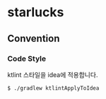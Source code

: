 # starlucks

## Convention

### Code Style

ktlint 스타일을 idea에 적용합니다.

```shell
$ ./gradlew ktlintApplyToIdea
```
